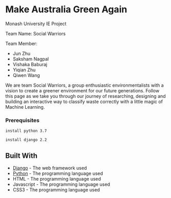 # Make Australia Green Again
Monash University IE Project

Team Name: Social Warriors

Team Member: 
* Jun Zhu
* Saksham Nagpal
* Vishaka Baburaj
* Yiqian Zhu
* Qiwen Wang

We are team Social Warriors, a group enthusiastic environmentalists with a vision to create a greener environment for our future generations. Follow this page as we take you through our journey of researching, designing and building an interactive way to classify waste correctly with a little magic of Machine Learning. 

### Prerequisites
```
install python 3.7
```
```
install django 2.2
```

## Built With
* [Django](https://docs.djangoproject.com/en/2.2/) - The web framework used
* [Python](https://www.python.org/downloads/release/python-370/) - The programming language used
* HTML - The programming language used
* Javascript - The programming language used
* CSS3 - The programming language used
